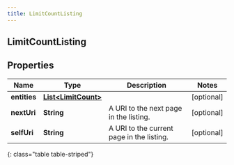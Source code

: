 ```yaml
---
title: LimitCountListing
---
```

## LimitCountListing


## Properties

| Name | Type | Description | Notes |
| ------------ | ------------- | ------------- | ------------- |
| **entities** | <!----><!---->[**List&lt;LimitCount&gt;**](LimitCount.html)<!----> |  |  [optional] |
| **nextUri** | <!----><!---->**String**<!----> | A URI to the next page in the listing. |  [optional] |
| **selfUri** | <!----><!---->**String**<!----> | A URI to the current page in the listing. |  [optional] |
{: class="table table-striped"}



